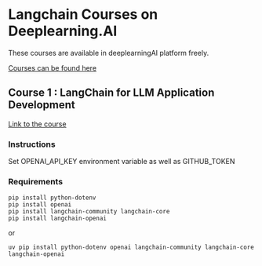 # Langchain Courses on Deeplearning.AI
These courses are available in deeplearningAI platform freely. 

[Courses can be found here](https://www.deeplearning.ai/courses/?dev_courses_date_desc%5BrefinementList%5D%5Bpartnership%5D%5B0%5D=LangChain)

## Course 1 : LangChain for LLM Application Development
[Link to the course](https://www.deeplearning.ai/short-courses/langchain-for-llm-application-development/)


### Instructions
Set OPENAI_API_KEY environment variable as well as GITHUB_TOKEN

### Requirements 
```
pip install python-dotenv
pip install openai
pip install langchain-community langchain-core
pip install langchain-openai
```
or 
```
uv pip install python-dotenv openai langchain-community langchain-core langchain-openai
```